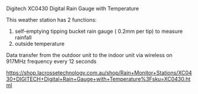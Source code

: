 Digitech XC0430 Digital Rain Gauge with Temperature

This weather station has 2 functions:
1. self-emptying tipping bucket rain gauge ( 0.2mm per tip) to measure rainfall
2. outside temperature

Data transfer from the outdoor unit to the indoor unit via wireless on 917MHz frequency every 12 seconds

https://shop.lacrossetechnology.com.au/shop/Rain+Monitor+Stations/XC0430+DIGITECH+Digital+Rain+Gauge+with+Temperature%3Fsku=XC0430.html

